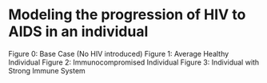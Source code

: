 # Modeling the progression of HIV to AIDS in an individual
Figure 0: Base Case (No HIV introduced)
Figure 1: Average Healthy Individual
Figure 2: Immunocompromised Individual
Figure 3: Individual with Strong Immune System
